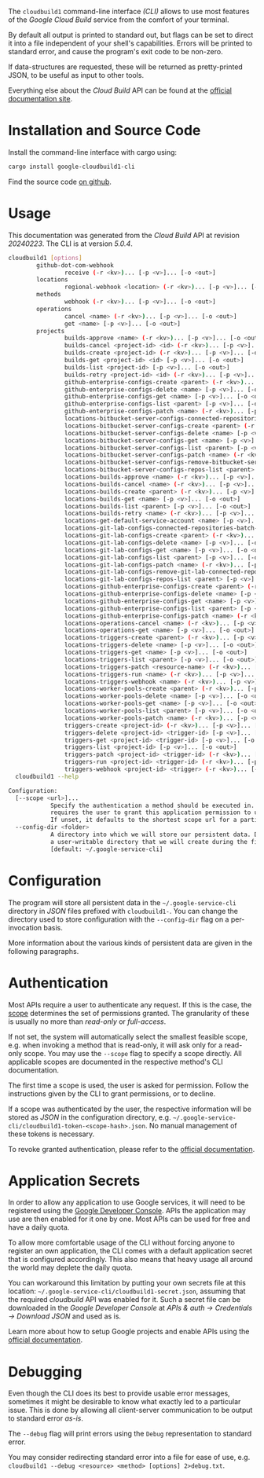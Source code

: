<!---
DO NOT EDIT !
This file was generated automatically from 'src/generator/templates/cli/README.md.mako'
DO NOT EDIT !
-->
The `cloudbuild1` command-line interface *(CLI)* allows to use most features of the *Google Cloud Build* service from the comfort of your terminal.

By default all output is printed to standard out, but flags can be set to direct it into a file independent of your shell's
capabilities. Errors will be printed to standard error, and cause the program's exit code to be non-zero.

If data-structures are requested, these will be returned as pretty-printed JSON, to be useful as input to other tools.

Everything else about the *Cloud Build* API can be found at the
[official documentation site](https://cloud.google.com/cloud-build/docs/).

# Installation and Source Code

Install the command-line interface with cargo using:

```bash
cargo install google-cloudbuild1-cli
```

Find the source code [on github](https://github.com/Byron/google-apis-rs/tree/main/gen/cloudbuild1-cli).

# Usage

This documentation was generated from the *Cloud Build* API at revision *20240223*. The CLI is at version *5.0.4*.

```bash
cloudbuild1 [options]
        github-dot-com-webhook
                receive (-r <kv>)... [-p <v>]... [-o <out>]
        locations
                regional-webhook <location> (-r <kv>)... [-p <v>]... [-o <out>]
        methods
                webhook (-r <kv>)... [-p <v>]... [-o <out>]
        operations
                cancel <name> (-r <kv>)... [-p <v>]... [-o <out>]
                get <name> [-p <v>]... [-o <out>]
        projects
                builds-approve <name> (-r <kv>)... [-p <v>]... [-o <out>]
                builds-cancel <project-id> <id> (-r <kv>)... [-p <v>]... [-o <out>]
                builds-create <project-id> (-r <kv>)... [-p <v>]... [-o <out>]
                builds-get <project-id> <id> [-p <v>]... [-o <out>]
                builds-list <project-id> [-p <v>]... [-o <out>]
                builds-retry <project-id> <id> (-r <kv>)... [-p <v>]... [-o <out>]
                github-enterprise-configs-create <parent> (-r <kv>)... [-p <v>]... [-o <out>]
                github-enterprise-configs-delete <name> [-p <v>]... [-o <out>]
                github-enterprise-configs-get <name> [-p <v>]... [-o <out>]
                github-enterprise-configs-list <parent> [-p <v>]... [-o <out>]
                github-enterprise-configs-patch <name> (-r <kv>)... [-p <v>]... [-o <out>]
                locations-bitbucket-server-configs-connected-repositories-batch-create <parent> (-r <kv>)... [-p <v>]... [-o <out>]
                locations-bitbucket-server-configs-create <parent> (-r <kv>)... [-p <v>]... [-o <out>]
                locations-bitbucket-server-configs-delete <name> [-p <v>]... [-o <out>]
                locations-bitbucket-server-configs-get <name> [-p <v>]... [-o <out>]
                locations-bitbucket-server-configs-list <parent> [-p <v>]... [-o <out>]
                locations-bitbucket-server-configs-patch <name> (-r <kv>)... [-p <v>]... [-o <out>]
                locations-bitbucket-server-configs-remove-bitbucket-server-connected-repository <config> (-r <kv>)... [-p <v>]... [-o <out>]
                locations-bitbucket-server-configs-repos-list <parent> [-p <v>]... [-o <out>]
                locations-builds-approve <name> (-r <kv>)... [-p <v>]... [-o <out>]
                locations-builds-cancel <name> (-r <kv>)... [-p <v>]... [-o <out>]
                locations-builds-create <parent> (-r <kv>)... [-p <v>]... [-o <out>]
                locations-builds-get <name> [-p <v>]... [-o <out>]
                locations-builds-list <parent> [-p <v>]... [-o <out>]
                locations-builds-retry <name> (-r <kv>)... [-p <v>]... [-o <out>]
                locations-get-default-service-account <name> [-p <v>]... [-o <out>]
                locations-git-lab-configs-connected-repositories-batch-create <parent> (-r <kv>)... [-p <v>]... [-o <out>]
                locations-git-lab-configs-create <parent> (-r <kv>)... [-p <v>]... [-o <out>]
                locations-git-lab-configs-delete <name> [-p <v>]... [-o <out>]
                locations-git-lab-configs-get <name> [-p <v>]... [-o <out>]
                locations-git-lab-configs-list <parent> [-p <v>]... [-o <out>]
                locations-git-lab-configs-patch <name> (-r <kv>)... [-p <v>]... [-o <out>]
                locations-git-lab-configs-remove-git-lab-connected-repository <config> (-r <kv>)... [-p <v>]... [-o <out>]
                locations-git-lab-configs-repos-list <parent> [-p <v>]... [-o <out>]
                locations-github-enterprise-configs-create <parent> (-r <kv>)... [-p <v>]... [-o <out>]
                locations-github-enterprise-configs-delete <name> [-p <v>]... [-o <out>]
                locations-github-enterprise-configs-get <name> [-p <v>]... [-o <out>]
                locations-github-enterprise-configs-list <parent> [-p <v>]... [-o <out>]
                locations-github-enterprise-configs-patch <name> (-r <kv>)... [-p <v>]... [-o <out>]
                locations-operations-cancel <name> (-r <kv>)... [-p <v>]... [-o <out>]
                locations-operations-get <name> [-p <v>]... [-o <out>]
                locations-triggers-create <parent> (-r <kv>)... [-p <v>]... [-o <out>]
                locations-triggers-delete <name> [-p <v>]... [-o <out>]
                locations-triggers-get <name> [-p <v>]... [-o <out>]
                locations-triggers-list <parent> [-p <v>]... [-o <out>]
                locations-triggers-patch <resource-name> (-r <kv>)... [-p <v>]... [-o <out>]
                locations-triggers-run <name> (-r <kv>)... [-p <v>]... [-o <out>]
                locations-triggers-webhook <name> (-r <kv>)... [-p <v>]... [-o <out>]
                locations-worker-pools-create <parent> (-r <kv>)... [-p <v>]... [-o <out>]
                locations-worker-pools-delete <name> [-p <v>]... [-o <out>]
                locations-worker-pools-get <name> [-p <v>]... [-o <out>]
                locations-worker-pools-list <parent> [-p <v>]... [-o <out>]
                locations-worker-pools-patch <name> (-r <kv>)... [-p <v>]... [-o <out>]
                triggers-create <project-id> (-r <kv>)... [-p <v>]... [-o <out>]
                triggers-delete <project-id> <trigger-id> [-p <v>]... [-o <out>]
                triggers-get <project-id> <trigger-id> [-p <v>]... [-o <out>]
                triggers-list <project-id> [-p <v>]... [-o <out>]
                triggers-patch <project-id> <trigger-id> (-r <kv>)... [-p <v>]... [-o <out>]
                triggers-run <project-id> <trigger-id> (-r <kv>)... [-p <v>]... [-o <out>]
                triggers-webhook <project-id> <trigger> (-r <kv>)... [-p <v>]... [-o <out>]
  cloudbuild1 --help

Configuration:
  [--scope <url>]...
            Specify the authentication a method should be executed in. Each scope
            requires the user to grant this application permission to use it.
            If unset, it defaults to the shortest scope url for a particular method.
  --config-dir <folder>
            A directory into which we will store our persistent data. Defaults to
            a user-writable directory that we will create during the first invocation.
            [default: ~/.google-service-cli]

```

# Configuration

The program will store all persistent data in the `~/.google-service-cli` directory in *JSON* files prefixed with `cloudbuild1-`.  You can change the directory used to store configuration with the `--config-dir` flag on a per-invocation basis.

More information about the various kinds of persistent data are given in the following paragraphs.

# Authentication

Most APIs require a user to authenticate any request. If this is the case, the [scope][scopes] determines the 
set of permissions granted. The granularity of these is usually no more than *read-only* or *full-access*.

If not set, the system will automatically select the smallest feasible scope, e.g. when invoking a
method that is read-only, it will ask only for a read-only scope. 
You may use the `--scope` flag to specify a scope directly. 
All applicable scopes are documented in the respective method's CLI documentation.

The first time a scope is used, the user is asked for permission. Follow the instructions given 
by the CLI to grant permissions, or to decline.

If a scope was authenticated by the user, the respective information will be stored as *JSON* in the configuration
directory, e.g. `~/.google-service-cli/cloudbuild1-token-<scope-hash>.json`. No manual management of these tokens
is necessary.

To revoke granted authentication, please refer to the [official documentation][revoke-access].

# Application Secrets

In order to allow any application to use Google services, it will need to be registered using the 
[Google Developer Console][google-dev-console]. APIs the application may use are then enabled for it
one by one. Most APIs can be used for free and have a daily quota.

To allow more comfortable usage of the CLI without forcing anyone to register an own application, the CLI
comes with a default application secret that is configured accordingly. This also means that heavy usage
all around the world may deplete the daily quota.

You can workaround this limitation by putting your own secrets file at this location: 
`~/.google-service-cli/cloudbuild1-secret.json`, assuming that the required *cloudbuild* API 
was enabled for it. Such a secret file can be downloaded in the *Google Developer Console* at 
*APIs & auth -> Credentials -> Download JSON* and used as is.

Learn more about how to setup Google projects and enable APIs using the [official documentation][google-project-new].


# Debugging

Even though the CLI does its best to provide usable error messages, sometimes it might be desirable to know
what exactly led to a particular issue. This is done by allowing all client-server communication to be 
output to standard error *as-is*.

The `--debug` flag will print errors using the `Debug` representation to standard error.

You may consider redirecting standard error into a file for ease of use, e.g. `cloudbuild1 --debug <resource> <method> [options] 2>debug.txt`.


[scopes]: https://developers.google.com/+/api/oauth#scopes
[revoke-access]: http://webapps.stackexchange.com/a/30849
[google-dev-console]: https://console.developers.google.com/
[google-project-new]: https://developers.google.com/console/help/new/
